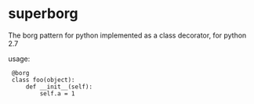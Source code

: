 # superborg
The borg pattern for python implemented as a class decorator, for python 2.7

usage:

     @borg
     class foo(object):
         def __init__(self):
             self.a = 1
